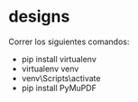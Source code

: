 # designs
Correr los siguientes comandos:
- pip install virtualenv
- virtualenv venv
- venv\Scripts\activate
- pip install PyMuPDF
